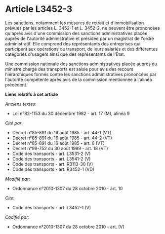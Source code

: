 # Article L3452-3

Les sanctions, notamment les mesures de retrait et d'immobilisation prévues par les articles L. 3452-1 et L. 3452-2, ne
peuvent être prononcées qu'après avis d'une commission des sanctions administratives placée auprès de l'autorité
administrative et présidée par un magistrat de l'ordre administratif. Elle comprend des représentants des entreprises qui
participent aux opérations de transport, de leurs salariés et des différentes catégories d'usagers ainsi que des
représentants de l'Etat. 

Une commission nationale des sanctions administratives placée auprès du ministre chargé des transports est saisie pour avis
des recours hiérarchiques formés contre les sanctions administratives prononcées par l'autorité compétente après avis de la
commission mentionnée à l'alinéa précédent.

**Liens relatifs à cet article**

_Anciens textes_:

  - Loi n°82-1153 du 30 décembre 1982 - art. 17 (M), alinéa 9

_Cité par_:

  - Décret n°85-891 du 16 août 1985 - art. 44-1 (VT)
  - Décret n°85-891 du 16 août 1985 - art. 44-2 (VT)
  - Décret n°85-891 du 16 août 1985 - art. 6 (VT)
  - Décret n°99-752 du 30 août 1999 - art. 18 (VT)
  - Code des transports - art. L3531-2 (V)
  - Code des transports - art. L3541-2 (V)
  - Code des transports - art. R3113-30 (V)
  - Code des transports - art. R3452-1 (VD)

_Modifié par_:

  - Ordonnance n°2010-1307 du 28 octobre 2010 - art. 10

_Cite_:

  - Code des transports - art. L3452-1 (V)

_Codifié par_:

  - Ordonnance n°2010-1307 du 28 octobre 2010 - art. (V)
